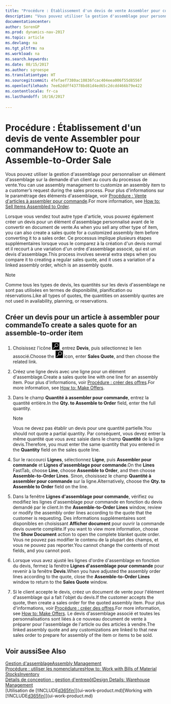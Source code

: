 ```yaml
---
title: "Procédure : Établissement d'un devis de vente Assembler pour commande"
description: "Vous pouvez utiliser la gestion d'assemblage pour personnaliser un élément d'assemblage sur la demande d'un client au cours du processus de vente."
documentationcenter: 
author: SorenGP
ms.prod: dynamics-nav-2017
ms.topic: article
ms.devlang: na
ms.tgt_pltfrm: na
ms.workload: na
ms.search.keywords: 
ms.date: 08/15/2017
ms.author: sgroespe
ms.translationtype: HT
ms.sourcegitcommit: 4fefaef7380ac10836fcac404eea006f55d8556f
ms.openlocfilehash: 7ee62ddff43778bd81d4ed65c2dcdd466b79e422
ms.contentlocale: fr-ca
ms.lasthandoff: 10/16/2017

---
```

# <a name="how-to-quote-an-assemble-to-order-sale"></a><span data-ttu-id="6bfe3-103">Procédure : Établissement d'un devis de vente Assembler pour commande</span><span class="sxs-lookup"><span data-stu-id="6bfe3-103">How to: Quote an Assemble-to-Order Sale</span></span>
<span data-ttu-id="6bfe3-104">Vous pouvez utiliser la gestion d'assemblage pour personnaliser un élément d'assemblage sur la demande d'un client au cours du processus de vente.</span><span class="sxs-lookup"><span data-stu-id="6bfe3-104">You can use assembly management to customize an assembly item to a customer’s request during the sales process.</span></span> <span data-ttu-id="6bfe3-105">Pour plus d'informations sur le paramétrage des éléments d'assemblage, voir [Procédure : Vente d'articles à assembler pour commande](assembly-how-to-sell-items-assembled-to-order.md).</span><span class="sxs-lookup"><span data-stu-id="6bfe3-105">For more information, see [How to: Sell Items Assembled to Order](assembly-how-to-sell-items-assembled-to-order.md).</span></span>  

<span data-ttu-id="6bfe3-106">Lorsque vous vendez tout autre type d'article, vous pouvez également créer un devis pour un élément d'assemblage personnalisé avant de le convertir en document de vente.</span><span class="sxs-lookup"><span data-stu-id="6bfe3-106">As when you sell any other type of item, you can also create a sales quote for a customized assembly item before converting it to a sales order.</span></span> <span data-ttu-id="6bfe3-107">Ce processus implique plusieurs étapes supplémentaires lorsque vous le comparez à la création d'un devis normal et il recourt à une variation d'un ordre d'assemblage associé, qui est un devis d'assemblage.</span><span class="sxs-lookup"><span data-stu-id="6bfe3-107">This process involves several extra steps when you compare it to creating a regular sales quote, and it uses a variation of a linked assembly order, which is an assembly quote.</span></span>

> [!NOTE]  
>  <span data-ttu-id="6bfe3-108">Comme tous les types de devis, les quantités sur les devis d'assemblage ne sont pas utilisées en termes de disponibilité, planification ou réservations.</span><span class="sxs-lookup"><span data-stu-id="6bfe3-108">Like all types of quotes, the quantities on assembly quotes are not used in availability, planning, or reservations.</span></span>  

## <a name="to-create-a-sales-quote-for-an-assemble-to-order-item"></a><span data-ttu-id="6bfe3-109">Créer un devis pour un article à assembler pour commande</span><span class="sxs-lookup"><span data-stu-id="6bfe3-109">To create a sales quote for an assemble-to-order item</span></span>  
1.  <span data-ttu-id="6bfe3-110">Choisissez l'icône ![Page ou rapport pour la recherche](media/ui-search/search_small.png "icône Page ou rapport pour la recherche"), entrez **Devis**, puis sélectionnez le lien associé.</span><span class="sxs-lookup"><span data-stu-id="6bfe3-110">Choose the ![Search for Page or Report](media/ui-search/search_small.png "Search for Page or Report icon") icon, enter **Sales Quote**, and then choose the related link.</span></span>  
2.  <span data-ttu-id="6bfe3-111">Créez une ligne devis avec une ligne pour un élément d'assemblage.</span><span class="sxs-lookup"><span data-stu-id="6bfe3-111">Create a sales quote line with one line for an assembly item.</span></span> <span data-ttu-id="6bfe3-112">Pour plus d'informations, voir [Procédure : créer des offres](sales-how-make-offers.md).</span><span class="sxs-lookup"><span data-stu-id="6bfe3-112">For more information, see [How to: Make Offers](sales-how-make-offers.md).</span></span>  
3.  <span data-ttu-id="6bfe3-113">Dans le champ **Quantité à assembler pour commande**, entrez la quantité entière.</span><span class="sxs-lookup"><span data-stu-id="6bfe3-113">In the **Qty. to Assemble to Order** field, enter the full quantity.</span></span>

    > [!NOTE]  
    >  <span data-ttu-id="6bfe3-114">Vous ne devez pas établir un devis pour une quantité partielle.</span><span class="sxs-lookup"><span data-stu-id="6bfe3-114">You should not quote a partial quantity.</span></span> <span data-ttu-id="6bfe3-115">Par conséquent, vous devez entrer la même quantité que vous avez saisie dans le champ **Quantité** de la ligne devis.</span><span class="sxs-lookup"><span data-stu-id="6bfe3-115">Therefore, you must enter the same quantity that you entered in the **Quantity** field on the sales quote line.</span></span>  

4.  <span data-ttu-id="6bfe3-116">Sur le raccourci **Lignes**, sélectionnez **Ligne**, puis **Assembler pour commande** et **Lignes d'assemblage pour commande**.</span><span class="sxs-lookup"><span data-stu-id="6bfe3-116">On the **Lines** FastTab, choose **Line**, choose **Assemble to Order**, and then choose **Assemble-to-Order Lines**.</span></span> <span data-ttu-id="6bfe3-117">Sinon, choisissez le champ **Quantité à assembler pour commande** sur la ligne.</span><span class="sxs-lookup"><span data-stu-id="6bfe3-117">Alternatively, choose the **Qty. to Assemble to Order** field on the line.</span></span>  
5.  <span data-ttu-id="6bfe3-118">Dans la fenêtre **Lignes d'assemblage pour commande**, vérifiez ou modifiez les lignes d'assemblage pour commande en fonction du devis demandé par le client.</span><span class="sxs-lookup"><span data-stu-id="6bfe3-118">In the **Assemble-to-Order Lines** window, review or modify the assembly order lines according to the quote that the customer is requesting.</span></span> <span data-ttu-id="6bfe3-119">Des informations supplémentaires sont disponibles en choisissant **Afficher document** pour ouvrir la commande devis ouverte complète.</span><span class="sxs-lookup"><span data-stu-id="6bfe3-119">If you want to view more information, choose the **Show Document** action to open the complete blanket quote order.</span></span> <span data-ttu-id="6bfe3-120">Vous ne pouvez pas modifier le contenu de la plupart des champs, et vous ne pouvez pas reporter.</span><span class="sxs-lookup"><span data-stu-id="6bfe3-120">You cannot change the contents of most fields, and you cannot post.</span></span>  
6.  <span data-ttu-id="6bfe3-121">Lorsque vous avez ajusté les lignes d'ordre d'assemblage en fonction du devis, fermez la fenêtre **Lignes d'assemblage pour commande** pour revenir à la fenêtre **Devis**.</span><span class="sxs-lookup"><span data-stu-id="6bfe3-121">When you have adjusted the assembly order lines according to the quote, close the **Assemble-to-Order Lines** window to return to the **Sales Quote** window.</span></span>  
7.  <span data-ttu-id="6bfe3-122">Si le client accepte le devis, créez un document de vente pour l'élément d'assemblage qui a fait l'objet du devis.</span><span class="sxs-lookup"><span data-stu-id="6bfe3-122">If the customer accepts the quote, then create a sales order for the quoted assembly item.</span></span> <span data-ttu-id="6bfe3-123">Pour plus d'informations, voir [Procédure : créer des offres](sales-how-make-offers.md).</span><span class="sxs-lookup"><span data-stu-id="6bfe3-123">For more information, see [How to: Make Offers](sales-how-make-offers.md).</span></span> <span data-ttu-id="6bfe3-124">Le devis d'assemblage associé et toutes les personnalisations sont liées à ce nouveau document de vente à préparer pour l'assemblage de l'article ou des articles à vendre.</span><span class="sxs-lookup"><span data-stu-id="6bfe3-124">The linked assembly quote and any customizations are linked to that new sales order to prepare for assembly of the item or items to be sold.</span></span>  

## <a name="see-also"></a><span data-ttu-id="6bfe3-125">Voir aussi</span><span class="sxs-lookup"><span data-stu-id="6bfe3-125">See Also</span></span>  
[<span data-ttu-id="6bfe3-126">Gestion d'assemblage</span><span class="sxs-lookup"><span data-stu-id="6bfe3-126">Assembly Management</span></span>](assembly-assemble-items.md)  
[<span data-ttu-id="6bfe3-127">Procédure : utiliser les nomenclatures</span><span class="sxs-lookup"><span data-stu-id="6bfe3-127">How to: Work with Bills of Material</span></span>](inventory-how-work-BOMs.md)  
[<span data-ttu-id="6bfe3-128">Stocks</span><span class="sxs-lookup"><span data-stu-id="6bfe3-128">Inventory</span></span>](inventory-manage-inventory.md)  
[<span data-ttu-id="6bfe3-129">Détails de conception : gestion d'entrepôt</span><span class="sxs-lookup"><span data-stu-id="6bfe3-129">Design Details: Warehouse Management</span></span>](design-details-warehouse-management.md)  
<span data-ttu-id="6bfe3-130">[Utilisation de [!INCLUDE[d365fin](includes/d365fin_md.md)]](ui-work-product.md)</span><span class="sxs-lookup"><span data-stu-id="6bfe3-130">[Working with [!INCLUDE[d365fin](includes/d365fin_md.md)]](ui-work-product.md)</span></span>

